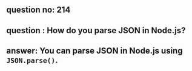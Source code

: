 
      
## question no: 214

## question : How do you parse JSON in Node.js?

## answer: You can parse JSON in Node.js using `JSON.parse()`.
      